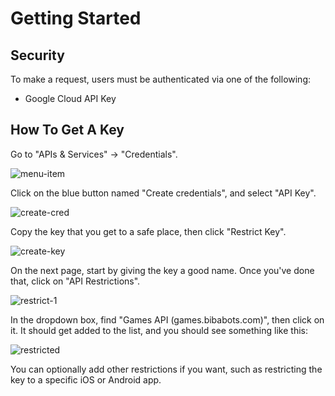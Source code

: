 Getting Started
===

## Security

To make a request, users must be authenticated via one of the following:

* Google Cloud API Key

## How To Get A Key

Go to "APIs & Services" -> "Credentials".

![menu-item](/images/apiandserv.png)

Click on the blue button named "Create credentials", and select "API Key".

![create-cred](/images/createcred.png)

Copy the key that you get to a safe place, then click "Restrict Key".

![create-key](/images/create-key.jpeg)

On the next page, start by giving the key a good name. Once you've done that,
click on "API Restrictions".

![restrict-1](/images/key-restrictions.jpg)

In the dropdown box, find "Games API (games.bibabots.com)", then click on
it. It should get added to the list, and you should see something like this:

![restricted](/images/restricted.jpg)

You can optionally add other restrictions if you want, such as restricting the
key to a specific iOS or Android app.

